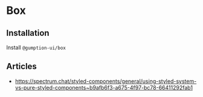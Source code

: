 # Box

## Installation

Install `@gumption-ui/box`

## Articles

- https://spectrum.chat/styled-components/general/using-styled-system-vs-pure-styled-components~b9afb6f3-a675-4f97-bc78-66411292fab1
